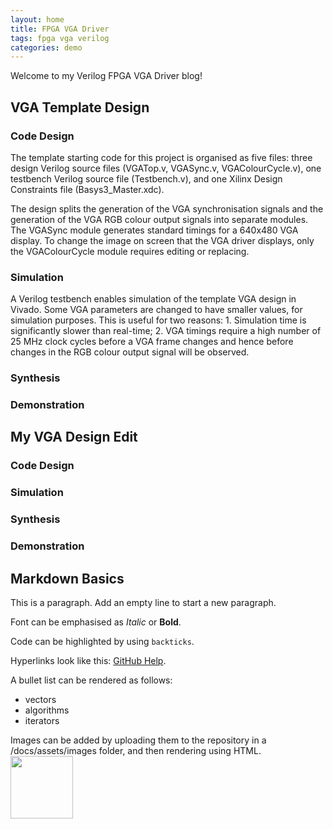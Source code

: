 ```yaml
---
layout: home
title: FPGA VGA Driver
tags: fpga vga verilog
categories: demo
---
```


Welcome to my Verilog FPGA VGA Driver blog!

## VGA Template Design
### Code Design
The template starting code for this project is organised as five files: three design Verilog source files (VGATop.v, VGASync.v, VGAColourCycle.v), one testbench Verilog source file (Testbench.v), and one Xilinx Design Constraints file (Basys3_Master.xdc).

The design splits the generation of the VGA synchronisation signals and the generation of the VGA RGB colour output signals into separate modules. The VGASync module generates standard timings for a 640x480 VGA display. To change the image on screen that the VGA driver displays, only the VGAColourCycle module requires editing or replacing.
### Simulation
A Verilog testbench enables simulation of the template VGA design in Vivado. Some VGA parameters are changed to have smaller values, for simulation purposes. This is useful for two reasons: 1. Simulation time is significantly slower than real-time; 2. VGA timings require a high number of 25 MHz clock cycles before a VGA frame changes and hence before changes in the RGB colour output signal will be observed.
### Synthesis
### Demonstration
## My VGA Design Edit
### Code Design
### Simulation
### Synthesis
### Demonstration
## Markdown Basics
This is a paragraph. Add an empty line to start a new paragraph.

Font can be emphasised as *Italic* or **Bold**.

Code can be highlighted by using `backticks`.

Hyperlinks look like this: [GitHub Help](https://help.github.com/).

A bullet list can be rendered as follows:
- vectors
- algorithms
- iterators

Images can be added by uploading them to the repository in a /docs/assets/images folder, and then rendering using HTML.
<img src="https://raw.githubusercontent.com/melgineer/fpga-vga-verilog/main/docs/assets/images/Robin_260921_1200.jpg" width="100" height="100">
